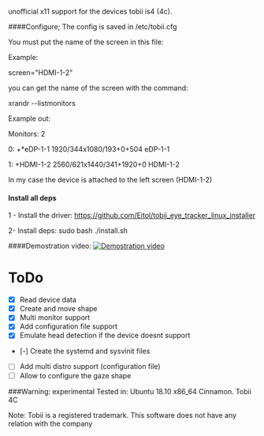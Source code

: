 unofficial x11 support for the devices tobii is4 (4c).

####Configure;
The config is saved in /etc/tobii.cfg

You must put the name of the screen in this file:

Example:

screen="HDMI-1-2"

you can get the name of the screen with the command:

xrandr --listmonitors

Example out:

Monitors: 2

 0: +*eDP-1-1 1920/344x1080/193+0+504  eDP-1-1
 
 1: +HDMI-1-2 2560/621x1440/341+1920+0  HDMI-1-2

In my case the device is attached to the left screen (HDMI-1-2)

#### Install all deps

1 - Install the driver: https://github.com/Eitol/tobii_eye_tracker_linux_installer

2- Install deps:  sudo bash ./install.sh

####Demostration video:
[![Demostration video](https://img.youtube.com/vi/3wzgTG9CGRw/maxresdefault.jpg)](https://youtu.be/3wzgTG9CGRw)


# ToDo
- [x] Read device data
- [x] Create and move shape
- [x] Multi monitor support
- [x] Add configuration file support
- [x] Emulate head detection if the device doesnt support
- [-] Create the systemd and sysvinit files
- [ ] Add multi distro support (configuration file)
- [ ] Allow to configure the gaze shape

###Warning: experimental
Tested in: Ubuntu 18.10 x86_64 Cinnamon. Tobii 4C

Note: Tobii is a registered trademark.
This software does not have any relation with the company
